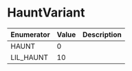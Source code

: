 # HauntVariant

| Enumerator | Value | Description |
| ---------- | ----- | ----------- |
| HAUNT      | 0     |             |
| LIL\_HAUNT | 10    |             |
